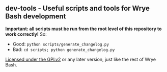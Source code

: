 ## dev-tools - Useful scripts and tools for Wrye Bash development

**Important: all scripts must be run from the root level of this repository to work correctly!**
So:
- Good: `python scripts/generate_changelog.py`
- Bad:  `cd scripts; python generate_changelog.py`

[Licensed under the GPLv2](LICENSE) or any later version, just like the rest of Wrye Bash.
